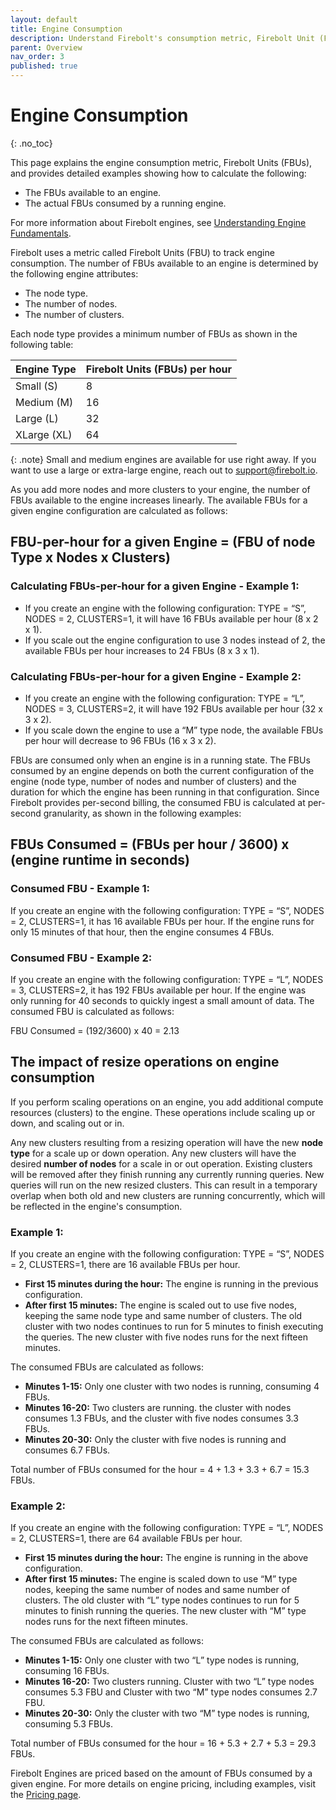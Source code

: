 ```yaml
---
layout: default
title: Engine Consumption
description: Understand Firebolt's consumption metric, Firebolt Unit (FBU), and how to calculate FBU for a given engine configuration.
parent: Overview
nav_order: 3
published: true
---
```

# Engine Consumption
{: .no_toc}

This page explains the engine consumption metric, Firebolt Units (FBUs), and provides detailed examples showing how to calculate the following:

- The FBUs available to an engine.
- The actual FBUs consumed by a running engine.

For more information about Firebolt engines, see [Understanding Engine Fundamentals](../Overview/engine-fundamentals.md).

Firebolt uses a metric called Firebolt Units (FBU) to track engine consumption. The number of FBUs available to an engine is determined by the following engine attributes: 

- The node type.
- The number of nodes.
- The number of clusters.

Each node type provides a minimum number of FBUs as shown in the following table:

|      Engine Type      |  Firebolt Units (FBUs) per hour  |      
| :-------------------- | :------------------------------- | 
|      Small (S)        |              8                   |
|      Medium (M)       |              16                  |
|      Large (L)        |              32                  |
|      XLarge (XL)      |              64                  |

{: .note}
Small and medium engines are available for use right away. If you want to use a large or extra-large engine, reach out to support@firebolt.io.

As you add more nodes and more clusters to your engine, the number of FBUs available to the engine increases linearly. The available FBUs for a given engine configuration are calculated as follows:
 
## FBU-per-hour for a given Engine = (FBU of node Type x Nodes x Clusters)

### Calculating FBUs-per-hour for a given Engine - Example 1:

- If you create an engine with the following configuration: TYPE = “S”, NODES = 2, CLUSTERS=1, it will have 16 FBUs available per hour (8 x 2 x 1). 
- If you scale out the engine configuration to use 3 nodes instead of 2, the available FBUs per hour increases to 24 FBUs (8 x 3 x 1).

### Calculating FBUs-per-hour for a given Engine - Example 2:

- If you create an engine with the following configuration: TYPE = “L”, NODES = 3, CLUSTERS=2, it will have 192 FBUs available per hour (32 x 3 x 2). 
- If you scale down the engine to use a “M” type node, the available FBUs per hour will decrease to 96 FBUs (16 x 3 x 2).

FBUs are consumed only when an engine is in a running state. The FBUs consumed by an engine depends on both the current configuration of the engine (node type, number of nodes and number of clusters) and the duration for which the engine has been running in that configuration. Since Firebolt provides per-second billing, the consumed FBU is calculated at per-second granularity, as shown in the following examples: 

## FBUs Consumed  = (FBUs per hour / 3600) x (engine runtime in seconds)

### Consumed FBU - Example 1:
If you create an engine with the following configuration: TYPE = “S”, NODES = 2, CLUSTERS=1, it has 16 available FBUs per hour. If the engine runs for only 15 minutes of that hour, then the engine consumes 4 FBUs.


### Consumed FBU - Example 2:
If you create an engine with the following configuration: TYPE = “L”, NODES = 3, CLUSTERS=2, it has 192 FBUs available per hour. If the engine was only running for 40 seconds to quickly ingest a small amount of data. The consumed FBU is calculated as follows:

FBU Consumed = (192/3600) x 40 = 2.13 

## The impact of resize operations on engine consumption
If you perform scaling operations on an engine, you add additional compute resources (clusters) to the engine. These operations include scaling up or down, and scaling out or in.
  
Any new clusters resulting from a resizing operation will have the new **node type** for a scale up or down operation. Any new clusters will have the desired **number of nodes** for a scale in or out operation. Existing clusters will be removed after they finish running any currently running queries. New queries will run on the new resized clusters. This can result in a temporary overlap when both old and new clusters are running concurrently, which will be reflected in the engine's consumption.

### Example 1:
If you create an engine with the following configuration: TYPE = “S”, NODES = 2, CLUSTERS=1, there are 16 available FBUs per hour. 

- **First 15 minutes during the hour:**  The engine is running in the previous configuration. <br />
- **After first 15 minutes:** The engine is scaled out to use five nodes, keeping the same node type and same number of clusters. The old cluster with two nodes continues to run for 5 minutes to finish executing the queries. The new cluster with five nodes runs for the next fifteen minutes.

The consumed FBUs are calculated as follows:

- **Minutes 1-15:** Only one cluster with two nodes is running, consuming 4 FBUs.
- **Minutes 16-20:** Two clusters are running. the cluster with nodes consumes 1.3 FBUs, and the cluster with five nodes consumes 3.3 FBUs.
- **Minutes 20-30:** Only the cluster with five nodes is running and consumes 6.7 FBUs.

Total number of FBUs consumed for the hour = 4 + 1.3 + 3.3 + 6.7 = 15.3 FBUs.

### Example 2:
If you create an engine with the following configuration: TYPE = “L”, NODES = 2, CLUSTERS=1, there are 64 available FBUs per hour. 

- **First 15 minutes during the hour:**  The engine is running in the above configuration.
- **After first 15 minutes:** The engine is scaled down to use “M” type nodes, keeping the same number of nodes and same number of clusters. The old cluster with “L” type nodes continues to run for 5 minutes to finish running the queries. The new cluster with “M” type nodes runs for the next fifteen minutes.

The consumed FBUs are calculated as follows:

- **Minutes 1-15:** Only one cluster with two “L” type nodes is running, consuming 16 FBUs.
- **Minutes 16-20:** Two clusters running. Cluster with two “L” type nodes consumes 5.3 FBU and Cluster with two “M” type nodes consumes 2.7 FBU.
- **Minutes 20-30:** Only the cluster with two “M” type nodes is running, consuming 5.3 FBUs.

Total number of FBUs consumed for the hour = 16 + 5.3 + 2.7 + 5.3 = 29.3 FBUs.


Firebolt Engines are priced based on the amount of FBUs consumed by a given engine. For more details on engine pricing, including examples, visit the [Pricing page](https://www.firebolt.io/pricing).
